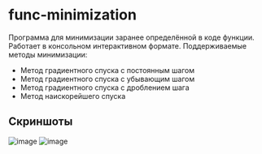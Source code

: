 # func-minimization
Программа для минимизации заранее определённой в коде функции. Работает в консольном интерактивном формате.
Поддерживаемые методы минимизации:
- Метод градиентного спуска с постоянным шагом
- Метод градиентного спуска с убывающим шагом
- Метод градиентного спуска с дроблением шага
- Метод наискорейшего спуска

## Скриншоты
![image](https://github.com/skibon02/func-minimization/assets/25740003/11ebcb6e-0102-491f-b98d-ea29c8f7757a)
![image](https://github.com/skibon02/func-minimization/assets/25740003/97f01425-b2ad-4dad-9c9f-59ba4232077b)
